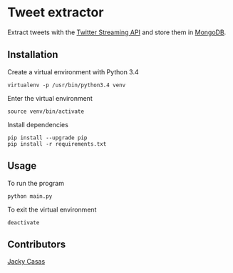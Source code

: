 # Tweet extractor

Extract tweets with the [Twitter Streaming API](https://dev.twitter.com/streaming) and store them in [MongoDB](https://www.mongodb.com).

## Installation

Create a virtual environment with Python 3.4

	virtualenv -p /usr/bin/python3.4 venv

Enter the virtual environment

	source venv/bin/activate

Install dependencies

	pip install --upgrade pip
	pip install -r requirements.txt


## Usage

To run the program

	python main.py

To exit the virtual environment

	deactivate


## Contributors

[Jacky Casas](https://github.com/acknowledge)